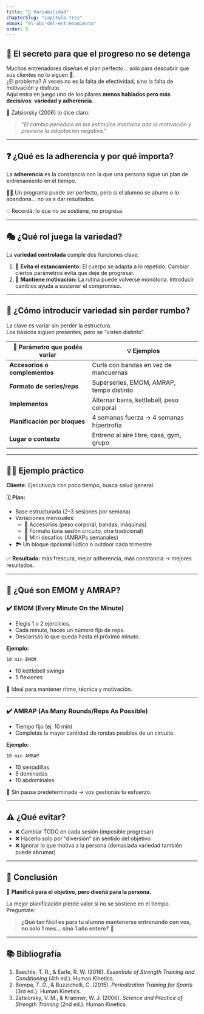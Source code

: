 ```yaml
---
title: "🤩 Variabilidad"
chapterSlug: "capitulo-tres"
ebook: "el-abc-del-entrenamiento"
order: 5
---
```


## 🔄 El secreto para que el progreso no se detenga

Muchos entrenadores diseñan el plan perfecto… solo para descubrir que sus clientes no lo siguen 🤔.  
¿El problema? A veces no es la falta de efectividad, sino la falta de motivación y disfrute.  
Aquí entra en juego uno de los pilares **menos hablados pero más decisivos**: **variedad y adherencia**.

📖 Zatsiorsky (2006) lo dice claro:

> *"El cambio periódico en los estímulos mantiene alta la motivación y previene la adaptación negativa."*

---

## ❓ ¿Qué es la adherencia y por qué importa?

La **adherencia** es la constancia con la que una persona sigue un plan de entrenamiento en el tiempo.

🏋️‍♂️ Un programa puede ser perfecto, pero si el alumno se aburre o lo abandona… no va a dar resultados.

💡 Recordá: lo que no se sostiene, no progresa.

---

## 🎭 ¿Qué rol juega la variedad?

La **variedad controlada** cumple dos funciones clave:

1. 🧠 **Evita el estancamiento:** El cuerpo se adapta a lo repetido. Cambiar ciertos parámetros evita que deje de progresar.
2. 🎯 **Mantiene motivación:** La rutina puede volverse monótona. Introducir cambios ayuda a sostener el compromiso.

---

## 🧩 ¿Cómo introducir variedad sin perder rumbo?

La clave es variar sin perder la estructura.  
Los básicos siguen presentes, pero se “visten distinto”.

| 🔧 Parámetro que podés variar | 💡 Ejemplos |
| ----------------------------- | ----------- |
| **Accesorios o complementos** | Curls con bandas en vez de mancuernas |
| **Formato de series/reps**    | Superseries, EMOM, AMRAP, tempo distinto |
| **Implementos**               | Alternar barra, kettlebell, peso corporal |
| **Planificación por bloques** | 4 semanas fuerza → 4 semanas hipertrofia |
| **Lugar o contexto**          | Entreno al aire libre, casa, gym, grupo |

---

## 👨‍💼 Ejemplo práctico

**Cliente:** Ejecutivo/a con poco tiempo, busca salud general.

🗓 **Plan:**

- Base estructurada (2–3 sesiones por semana)
- Variaciones mensuales:
  - 🔁 Accesorios (peso corporal, bandas, máquinas)
  - 🔄 Formato (una sesión circuito, otra tradicional)
  - 🎯 Mini desafíos (AMRAPs semanales)
- 🏞 Un bloque opcional lúdico o outdoor cada trimestre

✅ **Resultado:** más frescura, mejor adherencia, más constancia → mejores resultados.

---

## 🧪 ¿Qué son EMOM y AMRAP?

### ✔️ EMOM (Every Minute On the Minute)

- Elegís 1 o 2 ejercicios.
- Cada minuto, hacés un número fijo de reps.
- Descansás lo que queda hasta el próximo minuto.

**Ejemplo:**

`10 min EMOM`  
- 10 kettlebell swings  
- 5 flexiones

🧠 Ideal para mantener ritmo, técnica y motivación.

---

### ✔️ AMRAP (As Many Rounds/Reps As Possible)

- Tiempo fijo (ej. 10 min)
- Completás la mayor cantidad de rondas posibles de un circuito.

**Ejemplo:**

`10 min AMRAP`  
- 10 sentadillas  
- 5 dominadas  
- 10 abdominales

🔁 Sin pausa predeterminada → vos gestionás tu esfuerzo.

---

## ⚠️ ¿Qué evitar?

- ❌ Cambiar TODO en cada sesión (imposible progresar)
- ❌ Hacerlo solo por “diversión” sin sentido del objetivo
- ❌ Ignorar lo que motiva a la persona (demasiada variedad también puede abrumar)

---

## 🧠 Conclusión

🎯 **Planificá para el objetivo, pero diseñá para la persona.**

La mejor planificación pierde valor si no se sostiene en el tiempo.  
Preguntate:

> **¿Qué tan fácil es para tu alumno mantenerse entrenando con vos, no solo 1 mes… sino 1 año entero?** 💬

---

## 📚 Bibliografía

1. Baechle, T. R., & Earle, R. W. (2016). *Essentials of Strength Training and Conditioning* (4th ed.). Human Kinetics.  
2. Bompa, T. O., & Buzzichelli, C. (2015). *Periodization Training for Sports* (3rd ed.). Human Kinetics.  
3. Zatsiorsky, V. M., & Kraemer, W. J. (2006). *Science and Practice of Strength Training* (2nd ed.). Human Kinetics.
